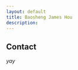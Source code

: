 ```yaml
---
layout: default
title: Baosheng James Hou
description: 
---
```


## Contact

_yay_

<!-- [back](./) -->
